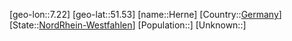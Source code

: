 ﻿---
location: [51.53,7.22]
type: City
tags:
- geo/City


SpocWebEntityId: 30907
isDeleted: false
confidential: public

---
[geo-lon::7.22]
[geo-lat::51.53]
[name::Herne]
[Country::[Germany](geo/Continent/Europe/Germany.md)]
[State::[NordRhein-Westfahlen](NordRhein-Westfahlen)]
[Population::]
[Unknown::]

